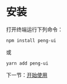 # 安装

打开终端运行下列命令：

```
npm install peng-ui
```

或

```
yarn add peng-ui
```

下一节：[开始使用](#/doc/get-started)
